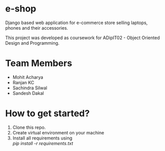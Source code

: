 # e-shop
Django based web application for e-commerce store selling laptops, phones and their accessories.

This project was developed as coursework for ADipIT02 - Object Oriented Design and Programming.

# Team Members
- Mohit Acharya
- Ranjan KC
- Sachindra Silwal
- Sandesh Dakal

# How to get started?
 1. Clone this repo.
 2. Create virtual environment on your machine
 3. Install all requirements using      
	_pip install -r requirements.txt_
